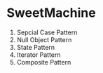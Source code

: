 # SweetMachine

1. Sepcial Case Pattern
2. Null Object Pattern
3. State Pattern
4. Iterator Pattern
5. Composite Pattern

